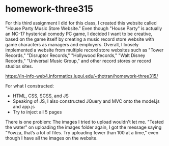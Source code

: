 # homework-three315

For this third assignment I did for this class, I created this website called "House Party Music Store Website." Even though "House Party" is actually an NC-17 hysterical comedy PC game, I decided I want to be creative, based on the game itself by creating a music record store website with game characters as managers and employers. Overall, I loosely implemented a website from multiple record store websites such as "Tower Records," "Disruptor Records," "Hollywood Records," "Walt Disney Records," "Universal Music Group," and other record stores or record studios sites.

https://in-info-web4.informatics.iupui.edu/~thotran/homework-three315/

For what I constructed:

- HTML, CSS, SCSS, and JS
- Speaking of JS, I also constructed JQuery and MVC onto the model.js and app.js
- Try to inject all 5 pages

There is one problem: The images I tried to upload wouldn't let me. "Tested the water" on uploading the images folder again, I got the message saying "Yowza, that’s a lot of files. Try uploading fewer than 100 at a time," even though I have all the images on the website.

